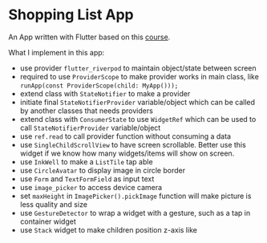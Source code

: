 # Shopping List App
An App written with Flutter based on this [course](https://www.udemy.com/user/academind/).

What I implement in this app:
* use provider `flutter_riverpod` to maintain object/state between screen
* required to use `ProviderScope` to make provider works in main class, like `runApp(const ProviderScope(child: MyApp()));`
* extend class with `StateNotifier` to make a provider
* initiate final `StateNotifierProvider` variable/object which can be called by another classes that needs providers 
* extend class with `ConsumerState` to use `WidgetRef` which can be used to call `StateNotifierProvider` variable/object
* use `ref.read` to call provider function without consuming a data
* use `SingleChildScrollView` to have screen scrollable. Better use this widget if we know how many widgets/items will show on screen.
* use `InkWell` to make a `ListTile` tap able
* use `CircleAvatar` to display image in circle border
* use `Form` and `TextFormField` as input text
* use `image_picker` to access device camera
* set `maxHeight` in `ImagePicker().pickImage` function will make picture is less quality and size
* use `GestureDetector` to wrap a widget with a gesture, such as a tap in container widget
* use `Stack` widget to make children position z-axis like
